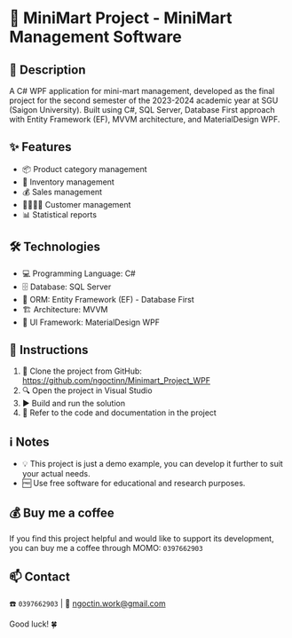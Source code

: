# 🏪 MiniMart Project - MiniMart Management Software

## 📃 Description
A C# WPF application for mini-mart management, developed as the final project for the second semester of the 2023-2024 academic year at SGU (Saigon University). Built using C#, SQL Server, Database First approach with Entity Framework (EF), MVVM architecture, and MaterialDesign WPF.

## ✨ Features
- 📦 Product category management
- 📝 Inventory management  
- 💰 Sales management
- 👨‍👩‍👧‍👦 Customer management
- 📊 Statistical reports

## 🛠️ Technologies
- 💻 Programming Language: C#
- 🗄️ Database: SQL Server
- 🔗 ORM: Entity Framework (EF) - Database First
- 🏗️ Architecture: MVVM
- 🎨 UI Framework: MaterialDesign WPF

## 🚀 Instructions
1. 📂 Clone the project from GitHub: https://github.com/ngoctinn/Minimart_Project_WPF
2. 🔍 Open the project in Visual Studio
3. ▶️ Build and run the solution
4. 📖 Refer to the code and documentation in the project

## ℹ️ Notes
- 💡 This project is just a demo example, you can develop it further to suit your actual needs.
- 🆓 Use free software for educational and research purposes.

## 💰 Buy me a coffee
If you find this project helpful and would like to support its development, you can buy me a coffee through MOMO: `0397662903`

## 📫 Contact
☎️ `0397662903` | 📧 ngoctin.work@gmail.com

Good luck! 🍀
